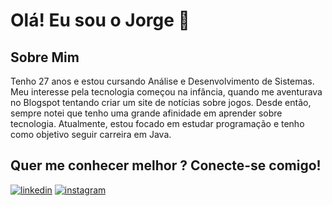 # Olá! Eu sou o Jorge 👋

## Sobre Mim

Tenho 27 anos e estou cursando Análise e Desenvolvimento de Sistemas. Meu interesse pela tecnologia começou na infância, quando me aventurava no Blogspot tentando criar um site de notícias sobre jogos. Desde então, sempre notei que tenho uma grande afinidade em aprender sobre tecnologia. Atualmente, estou focado em estudar programação e tenho como objetivo seguir carreira em Java.




## Quer me conhecer melhor ? Conecte-se comigo!
[![linkedin](https://img.shields.io/badge/linkedin-000?style=for-the-badge&logo=linkedin&logoColor=blue)](https://www.linkedin.com/in/jorge-martins-b39b9920b/)
[![instagram](https://img.shields.io/badge/instagram-000?style=for-the-badge&logo=instagram&logoColor=blue)](https://www.instagram.com/jorgemartins_22/)